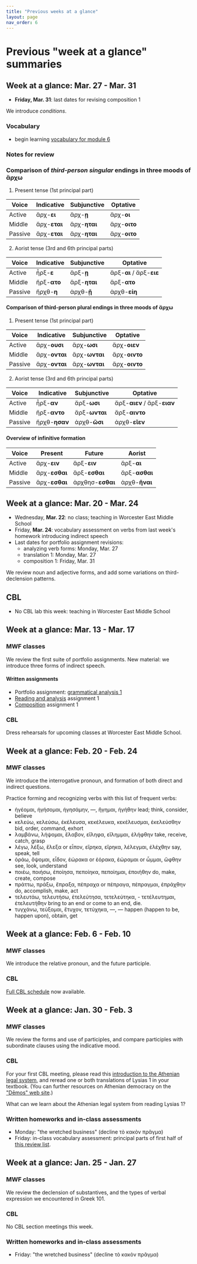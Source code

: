 ```yaml
---
title: "Previous weeks at a glance"
layout: page
nav_order: 6
---
```


# Previous "week at a glance" summaries

## Week at a glance:  Mar. 27 - Mar. 31

- **Friday, Mar. 31**: last dates for revising composition 1


We introduce *conditions*.

### Vocabulary

- begin learning [vocabulary for module 6](https://hellenike.github.io/textbook/review/module6-review/vocabulary/)

### Notes for review


### Comparison of *third-person singular* endings in three moods of ἄρχω


1) Present tense (1st principal part)

| Voice | Indicative | Subjunctive | Optative |
| --- | --- | --- | --- |
| Active | ἄρχ-**ει** | ἄρχ-**ῃ** | ἄρχ-**οι** |
| Middle | ἄρχ-**εται** | ἄρχ-**ηται** | ἄρχ-**οιτο** |
| Passive  | ἄρχ-**εται** | ἄρχ-**ηται** | ἄρχ-**οιτο** |


2) Aorist tense (3rd and 6th principal parts)

| Voice | Indicative | Subjunctive | Optative |
| --- | --- | --- | --- |
| Active | ἦρξ-**ε** | ἄρξ-**ῃ** | ἄρξ-**αι** / ἄρξ-**ειε** |
| Middle | ἤρξ-**ατο** | ἄρξ-**ηται** | ἄρξ-**ατο** |
| Passive | ἤρχθ-**η** |  ἀρχθ-**ῇ** | ἀρχθ-**είη** |





#### Comparison of **third-person plural** endings in three moods of ἄρχω


1) Present tense (1st principal part)

| Voice | Indicative | Subjunctive | Optative |
| --- | --- | --- | --- |
| Active | ἄρχ-**ουσι** | ἄρχ-**ωσι** | ἄρχ-**οιεν** |
| Middle | ἄρχ-**ονται** | ἄρχ-**ωνται** | ἄρχ-**οιντο** |
| Passive  | ἄρχ-**ονται** | ἄρχ-**ωνται** | ἄρχ-**οιντο** |


2) Aorist tense (3rd and 6th principal parts)

| Voice | Indicative | Subjunctive | Optative |
| --- | --- | --- | --- |
| Active | ἦρξ-**αν** | ἄρξ-**ωσι** | ἄρξ-**αιεν** / ἄρξ-**ειαν** |
| Middle | ἤρξ-**αντο** | ἄρξ-**ωνται** | ἄρξ-**αιντο** |
| Passive | ἤρχθ-**ησαν** | ἀρχθ-**ῶσι** | ἀρχθ-**εῖεν** |


#### Overview of infinitive formation

| Voice | Present | Future | Aorist |
| --- | --- | --- | --- |
| Active | ἄρχ-**ειν** | ἄρξ-**ειν** | ἅρξ-**αι** |
| Middle | ἄρχ-**εσθαι** | ἄρξ-**εσθαι**  | ἄρξ-**ασθαι** |
| Passive | ἄρχ-**εσθαι** | ἀρχθησ-**εσθαι** | ἀρχθ-**ῆναι** |


## Week at a glance:  Mar. 20 - Mar. 24

- Wednesday, **Mar. 22**: no class; teaching in Worcester East Middle School
- Friday, **Mar. 24**: vocabulary assessment on verbs from last week's homework introducing indirect speech
- Last dates for portfolio assignment revisions:
    - analyzing verb forms: Monday, Mar. 27
    - translation 1: Monday, Mar. 27
    - composition 1:  Friday, Mar. 31



We review noun and adjective forms, and add some variations on third-declension patterns.

## CBL


- No CBL lab this week: teaching in Worcester East Middle School




## Week at a glance:  Mar. 13 - Mar. 17

### MWF classes

We review the first suite of portfolio assignments. New material: we introduce three forms of indirect speech.


#### Written assignments


- Portfolio assignment: [grammatical analysis 1](./assignments/grammar1/)
- [Reading and analysis](./assignments/reading1/) assignment 1
- [Composition](./assignments/composition1/) assignment 1


### CBL

Dress rehearsals for upcoming classes at Worcester East Middle School.

## Week at a glance:  Feb. 20 - Feb. 24

### MWF classes

We introduce the interrogative pronoun, and formation of both direct and indirect questions.

Practice forming and recognizing verbs with this list of frequent verbs:

- ἡγέομαι, ἡγήσομαι, ἡγησάμην, —, ἥγημαι, ἡγήθην lead; think, consider, believe
- κελεύω, κελεύσω, ἐκέλευσα, κεκέλευκα, κεκέλευσμαι, ἐκελεύσθην bid, order, command, exhort
- λαμβάνω, λήψομαι, ἔλαβον, εἴληφα, εἴλημμαι, ἐλήφθην take, receive, catch, grasp
- λέγω, λέξω, ἔλεξα or εἶπον, εἴρηκα, εἴρηκα, λέλεγμαι, ἐλέχθην say, speak, tell
- ὁράω, ὄψομαι, εἶδον, ἑώρακα or ἑόρακα, ἑώραμαι or ὦμμαι, ὤφθην see, look, understand
- ποιέω, ποιήσω, ἐποίησα, πεποίηκα, πεποίημαι, ἐποιήθην do, make, create, compose
- πράττω, πράξω, ἔπραξα, πέπραχα or πέπραγα, πέπραγμαι, ἐπράχθην do, accomplish, make, act
- τελευτάω, τελευτήσω, ἐτελεύτησα, τετελεύτηκα, - τετέλευτημαι, ἐτελευτήθην bring to an end or come to an end, die.
- τυγχάνω, τεύξομαι, ἔτυχον, τετύχηκα, —, — happen (happen to be, happen upon), obtain, get



## Week at a glance:  Feb. 6 - Feb. 10

### MWF classes

We introduce the relative pronoun, and the future participle.

### CBL

[Full CBL schedule](../cbl/) now available.




## Week at a glance: Jan. 30 - Feb. 3

### MWF classes

We review the forms and use of participles, and compare participles with subordinate clauses using the indicative mood.

### CBL

For your first CBL meeting, please read this [introduction to the Athenian legal system](https://www.stoa.org/demos/article_intro_legal_system@page=all&greekEncoding=UnicodeC.html), and reread one or both translations of Lysias 1 in your textbook. (You can further resources on Athenian democracy on the ["Dēmos" web site](https://www.stoa.org/demos/).)

What can we learn about the Athenian legal system from reading Lysias 1?


### Written homeworks and in-class assessments


- Monday: "the wretched business" (decline τὸ κακὸν πρᾶγμα)
- Friday: in-class vocabulary assessment: principal parts of first half of [this review list](https://hellenike.github.io/textbook/review/module1-review/vocabulary/).

## Week at a glance: Jan. 25 - Jan. 27

### MWF classes

We review the declension of substantives, and the types of verbal expression we encountered in Greek 101.

### CBL

No CBL section meetings this week.


### Written homeworks and in-class assessments

- Friday: "the wretched business" (decline τὸ κακὸν πρᾶγμα)